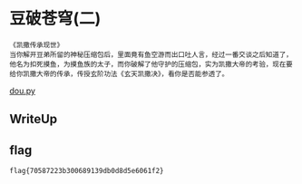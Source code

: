 # 豆破苍穹(二)
```
《凯撒传承现世》
当你解开豆弟所留的神秘压缩包后，里面竟有鱼空游而出口吐人言，经过一番交谈之后知道了，他名为扣死摸鱼，为摸鱼族的太子，而你破解了他守护的压缩包，实为凯撒大帝的考验，现在要给你凯撒大帝的传承，传授玄阶功法《玄天凯撒决》，看你是否能参透了。
```
[dou.py](attachment/dou.py)
## WriteUp


## flag

`flag{70587223b300689139db0d8d5e6061f2}`
